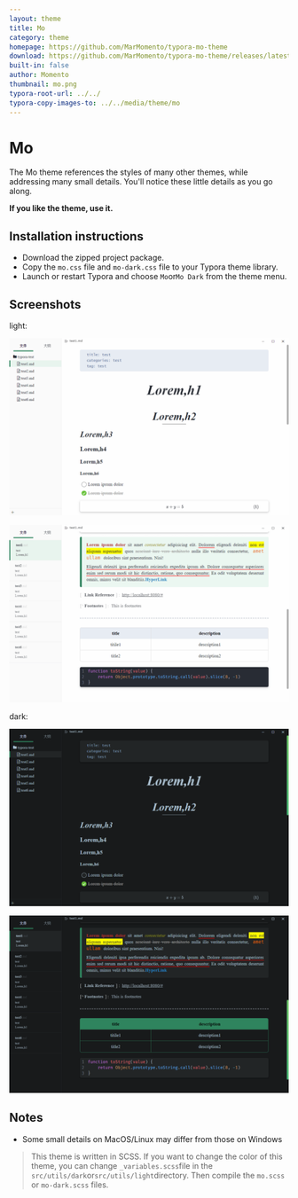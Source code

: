 ```yaml
---
layout: theme
title: Mo
category: theme
homepage: https://github.com/MarMomento/typora-mo-theme
download: https://github.com/MarMomento/typora-mo-theme/releases/latest
built-in: false
author: Momento
thumbnail: mo.png
typora-root-url: ../../
typora-copy-images-to: ../../media/theme/mo
---
```


# Mo

The Mo theme references the styles of many other themes, while addressing many small details. You'll notice these little details as you go along.

**If you like the theme, use it.**

## Installation instructions

- Download the zipped project package.
- Copy the `mo.css` file and `mo-dark.css` file to your Typora theme library.
- Launch or restart Typora and choose `Mo`or`Mo Dark` from the theme menu.

## Screenshots

light:

![img](/media/theme/mo/light1.png)





![img](/media/theme/mo/light2.png)





dark:

![img](/media/theme/mo/dark1.png)





![img](/media/theme/mo/dark2.png)

## Notes

- Some small details on MacOS/Linux may differ from those on Windows

> This theme is written in SCSS. If you want to change the color of this theme, you can change `_variables.scss`file in the `src/utils/dark`or`src/utils/light`directory. Then compile the `mo.scss` or `mo-dark.scss` files.

